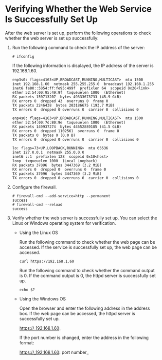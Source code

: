 # Verifying Whether the Web Service Is Successfully Set Up<a name="EN-US_TOPIC_0229622701"></a>

After the web server is set up, perform the following operations to check whether the web server is set up successfully:

1.  Run the following command to check the IP address of the server:

    ```
    # ifconfig
    ```

    If the following information is displayed, the IP address of the server is 192.168.1.60.

    ```
    enp3s0: flags=4163<UP,BROADCAST,RUNNING,MULTICAST>  mtu 1500
    inet 192.168.1.60  netmask 255.255.255.0  broadcast 192.168.1.255
    inet6 fe80::5054:ff:fe95:499f  prefixlen 64  scopeid 0x20<link>
    ether 52:54:00:95:49:9f  txqueuelen 1000  (Ethernet)
    RX packets 150713207  bytes 49333673733 (45.9 GiB)
    RX errors 0  dropped 43  overruns 0  frame 0
    TX packets 2246438  bytes 203186675 (193.7 MiB)
    TX errors 0  dropped 0 overruns 0  carrier 0  collisions 0
    
    enp4s0: flags=4163<UP,BROADCAST,RUNNING,MULTICAST>  mtu 1500
    ether 52:54:00:7d:80:9e  txqueuelen 1000  (Ethernet)
    RX packets 149937274  bytes 44652889185 (41.5 GiB)
    RX errors 0  dropped 1102561  overruns 0  frame 0
    TX packets 0  bytes 0 (0.0 B)
    TX errors 0  dropped 0 overruns 0  carrier 0  collisions 0
    
    lo: flags=73<UP,LOOPBACK,RUNNING>  mtu 65536
    inet 127.0.0.1  netmask 255.0.0.0
    inet6 ::1  prefixlen 128  scopeid 0x10<host>
    loop  txqueuelen 1000  (Local Loopback)
    RX packets 37096  bytes 3447369 (3.2 MiB)
    RX errors 0  dropped 0  overruns 0  frame 0
    TX packets 37096  bytes 3447369 (3.2 MiB)
    TX errors 0  dropped 0 overruns 0  carrier 0  collisions 0
    ```

2.  Configure the firewall.

    ```
    # firewall-cmd --add-service=http --permanent
    success
    # firewall-cmd --reload
    success
    ```

3.  Verify whether the web server is successfully set up. You can select the Linux or Windows operating system for verification.
    -   Using the Linux OS

        Run the following command to check whether the web page can be accessed. If the service is successfully set up, the web page can be accessed.

        ```
        curl https://192.168.1.60
        ```

        Run the following command to check whether the command output is 0. If the command output is 0, the httpd server is successfully set up.

        ```
        echo $?
        ```

    -   Using the Windows OS

        Open the browser and enter the following address in the address box. If the web page can be accessed, the httpd server is successfully set up.

        https://_192.168.1.60_

        If the port number is changed, enter the address in the following format:

        https://_192.168.1.60: port number_



